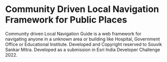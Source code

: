 # Community Driven Local Navigation Framework for Public Places
Community driven Local Navigation Guide is a web framework for navigating anyone in a unknown area or building like Hospital, Government Office or Educational Institute. Developed and Copyright reserved to Souvik Sankar Mitra. Developed as a submission in Esri India Developer Challenge 2022.   
